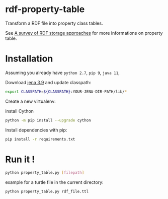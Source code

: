 # rdf-property-table
Transform a RDF file into property class tables.

See [A survey of RDF storage approaches](https://hal.inria.fr/hal-01299496/document) for more informations on property table.

# Installation

Assuming you already have `python 2.7`, `pip 9`, `java 11`,

Download [jena 3.9](https://jena.apache.org/download/index.cgi) and update classpath:

```bash
export CLASSPATH=${CLASSPATH}:YOUR-JENA-DIR-PATH/lib/*
```

Create a new virtualenv:

install Cython

```bash
python -m pip install --upgrade cython
```

Install dependencies with pip:

```bash
pip install -r requirements.txt
```

# Run it !

```bash
python property_table.py [filepath]
```

example for a turtle file in the current directory:

```bash
python property_table.py rdf_file.ttl
```
